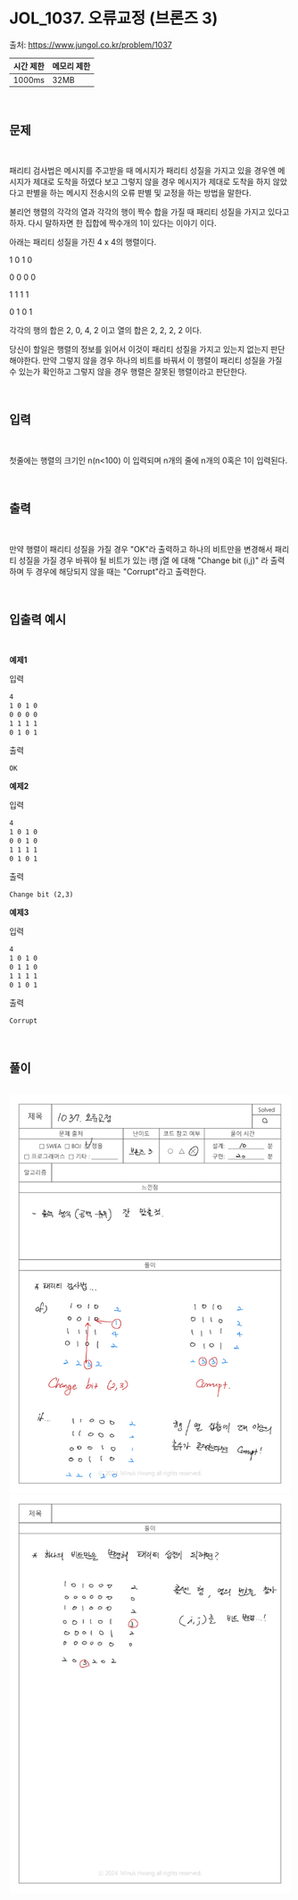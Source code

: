 # JOL_1037. 오류교정 (브론즈 3)


출처: https://www.jungol.co.kr/problem/1037



|   시간 제한   |   메모리 제한 |
|   ---       |     ---    |
|   1000ms      |    32MB     |

<br>

## 문제

<br>


패리티 검사법은 메시지를 주고받을 때 메시지가 패리티 성질을 가지고 있을 경우엔 메시지가 제대로 도착을 하였다 보고 그렇지 않을 경우 메시지가 제대로 도착을 하지 않았다고 판별을 하는 메시지 전송시의 오류 판별 및 교정을 하는 방법을 말한다.

 

불리언 행렬의 각각의 열과 각각의 행이 짝수 합을 가질 때 패리티 성질을 가지고 있다고 하자. 다시 말하자면 한 집합에 짝수개의 1이 있다는 이야기 이다.

 

아래는 패리티 성질을 가진 4 x 4의 행렬이다.

 

1 0 1 0

0 0 0 0 

1 1 1 1 

0 1 0 1

 

각각의 행의 합은 2, 0, 4, 2 이고 열의 합은 2, 2, 2, 2 이다.

 

당신이 할일은 행렬의 정보를 읽어서 이것이 패리티 성질을 가지고 있는지 없는지 판단해야한다. 만약 그렇지 않을 경우 하나의 비트를 바꿔서 이 행렬이 패리티 성질을 가질 수 있는가 확인하고 그렇지 않을 경우 행렬은 잘못된 행렬이라고 판단한다.​ 



<br>

## 입력

<br>

첫줄에는 행렬의 크기인 n(n<100) 이 입력되며 n개의 줄에 n개의 0혹은 1이 입력된다.


<br>

## 출력

<br>

만약 행렬이 패리티 성질을 가질 경우 "OK"라 출력하고 하나의 비트만을 변경해서 패리티 성질을 가질 경우 바꿔야 될 비트가 있는 i행 j열 에 대해 "Change bit (i,j)" 라 출력하며 두 경우에 해당되지 않을 때는 "Corrupt"라고 출력한다. 



<br>

## 입출력 예시

<br>

**예제1**

입력

```
4
1 0 1 0
0 0 0 0
1 1 1 1
0 1 0 1
```

출력
```
OK
```


**예제2**

입력

```
4
1 0 1 0
0 0 1 0
1 1 1 1
0 1 0 1
```

출력

```
Change bit (2,3)
```

**예제3**

입력

```
4
1 0 1 0
0 1 1 0
1 1 1 1
0 1 0 1
```

출력

```
Corrupt
```



<br>

## 풀이

<br>


<img src="./assets/JOL_1037.오류교정-1.jpg">

<img src="./assets/JOL_1037.오류교정-2.jpg">